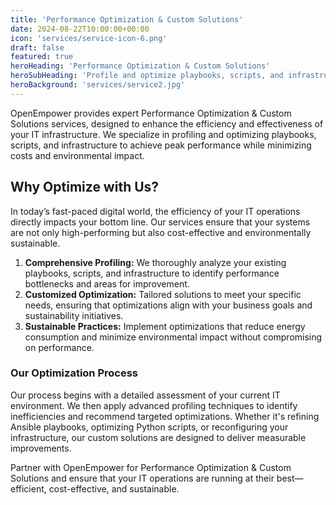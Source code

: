 ```yaml
---
title: 'Performance Optimization & Custom Solutions'
date: 2024-08-22T10:00:00+00:00
icon: 'services/service-icon-6.png'
draft: false
featured: true
heroHeading: 'Performance Optimization & Custom Solutions'
heroSubHeading: 'Profile and optimize playbooks, scripts, and infrastructure for enhanced performance, cost efficiency, and minimal environmental impact.'
heroBackground: 'services/service2.jpg'
---
```


OpenEmpower provides expert Performance Optimization & Custom Solutions services, designed to enhance the efficiency and effectiveness of your IT infrastructure. We specialize in profiling and optimizing playbooks, scripts, and infrastructure to achieve peak performance while minimizing costs and environmental impact.

## Why Optimize with Us?

In today’s fast-paced digital world, the efficiency of your IT operations directly impacts your bottom line. Our services ensure that your systems are not only high-performing but also cost-effective and environmentally sustainable.

1. **Comprehensive Profiling:** We thoroughly analyze your existing playbooks, scripts, and infrastructure to identify performance bottlenecks and areas for improvement.
2. **Customized Optimization:** Tailored solutions to meet your specific needs, ensuring that optimizations align with your business goals and sustainability initiatives.
3. **Sustainable Practices:** Implement optimizations that reduce energy consumption and minimize environmental impact without compromising on performance.

### Our Optimization Process

Our process begins with a detailed assessment of your current IT environment. We then apply advanced profiling techniques to identify inefficiencies and recommend targeted optimizations. Whether it's refining Ansible playbooks, optimizing Python scripts, or reconfiguring your infrastructure, our custom solutions are designed to deliver measurable improvements.

Partner with OpenEmpower for Performance Optimization & Custom Solutions and ensure that your IT operations are running at their best—efficient, cost-effective, and sustainable.
